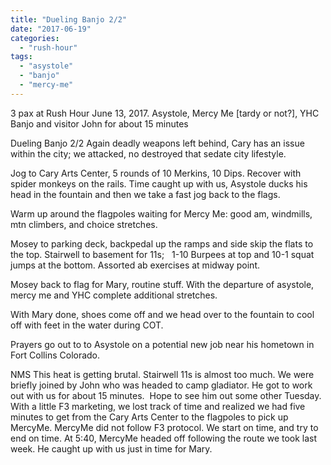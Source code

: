 ```yaml
---
title: "Dueling Banjo 2/2"
date: "2017-06-19"
categories: 
  - "rush-hour"
tags: 
  - "asystole"
  - "banjo"
  - "mercy-me"
---
```


3 pax at Rush Hour June 13, 2017. Asystole, Mercy Me \[tardy or not?\], YHC Banjo and visitor John for about 15 minutes

Dueling Banjo 2/2 Again deadly weapons left behind, Cary has an issue within the city; we attacked, no destroyed that sedate city lifestyle.

Jog to Cary Arts Center, 5 rounds of 10 Merkins, 10 Dips. Recover with spider monkeys on the rails. Time caught up with us, Asystole ducks his head in the fountain and then we take a fast jog back to the flags.

Warm up around the flagpoles waiting for Mercy Me: good am, windmills, mtn climbers, and choice stretches.

Mosey to parking deck, backpedal up the ramps and side skip the flats to the top. Stairwell to basement for 11s;   1-10 Burpees at top and 10-1 squat jumps at the bottom. Assorted ab exercises at midway point.

Mosey back to flag for Mary, routine stuff. With the departure of asystole, mercy me and YHC complete additional stretches.

With Mary done, shoes come off and we head over to the fountain to cool off with feet in the water during COT.

Prayers go out to to Asystole on a potential new job near his hometown in Fort Collins Colorado.

NMS This heat is getting brutal. Stairwell 11s is almost too much. We were briefly joined by John who was headed to camp gladiator. He got to work out with us for about 15 minutes.  Hope to see him out some other Tuesday. With a little F3 marketing, we lost track of time and realized we had five minutes to get from the Cary Arts Center to the flagpoles to pick up MercyMe. MercyMe did not follow F3 protocol. We start on time, and try to end on time. At 5:40, MercyMe headed off following the route we took last week. He caught up with us just in time for Mary.
